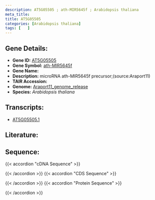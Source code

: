 ```yaml
---
description: AT5G05505 ; ath-MIR5645f ; Arabidopsis thaliana
meta_title:
title: AT5G05505
categories: [Arabidopsis thaliana]
tags: [   ]
---
```


## Gene Details:
- **Gene ID:** [AT5G05505](https://www.arabidopsis.org/locus?name=AT5G05505)
- **Gene Symbol:** <u>ath-MIR5645f</u>
- **Gene Name:** 
- **Description:**   microRNA ath-MIR5645f precursor;(source:Araport11)
- **TAIR Accession:** 
- **Genome:** [Araport11_genome_release](https://www.arabidopsis.org/download/list?dir=Genes%2FAraport11_genome_release)
- **Species:** *Arabidopsis thaliana*

## Transcripts:
   -  [AT5G05505.1](https://www.arabidopsis.org/gene?name=AT5G05505.1)
## Literature:
## Sequence:
{{< accordion "cDNA Sequence" >}}

{{< /accordion >}}
{{< accordion "CDS Sequence" >}}

{{< /accordion >}}
{{< accordion "Protein Sequence" >}}

{{< /accordion >}}
